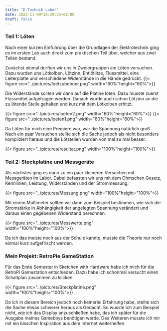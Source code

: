 ```yaml
---
title: "E-Technik Labor"
date: 2022-11-09T18:29:23+01:00
draft: false
---
```


### Teil 1: Löten

Nach einer kurzen Einführung über die Grundlagen der Elektrotechnik ging es im ersten Lab auch direkt zum praktischen Teil über, welcher aus zwei Teilen bestand. 

Zunächst einmal durften wir uns in Zweiergruppen am Löten versuchen. Dazu wurden uns Lötkolben, Lötzinn, Entlötlitze, Flussmittel, eine Leiterplatte und verschiedene Widerstände in die Hände gedrückt. 
{{< figure src="../pictures/loetzubehoer.png" width="60%"height="60%">}}

Die Widerstände sollten wir dann auf die Platine löten. Dazu musste zuerst Flussmittel aufgetragen werden. Danach wurde auch schon Lötzinn an die zu lötende Stelle gehalten und kurz mit dem Lötkolben erhitzt. 

{{< figure src="../pictures/loeten2.png" width="60%"height="60%">}}
{{< figure src="../pictures/loeten1.png" width="60%"height="60%">}} 



Da Löten für mich eine Premiere war, war die Spannung natürlich groß. Nach ein paar Versuchen stellte sich die Sache jedoch als nicht besonders kompliziert heraus und die Lötstellen wurden von mal zu mal besser.

{{< figure src="../pictures/resultat.png" width="100%"height="100%">}}



### Teil 2: Steckplatine und Messgeräte

Als nächstes ging es dann zu ein paar kleineren Versuchen mit Messgeräten im Labor. Dabei befassten wir uns mit dem Ohmschen Gesetz, Kennlinien, Leistung, Widerständen und der Strommessung.

{{< figure src="../pictures/Messung.png" width="100%"height="100%">}}

Mit einem Multimeter sollten wir dann zum Beispiel bestimmen, wie sich die Stromstärke in Abhängigkeit der angelegten Spannung verändert und daraus einen gegebenen Widerstand berechnen.


{{< figure src="../pictures/Messwerte.png" width="100%"height="100%">}}

Da ich das meiste noch aus der Schule kannte, musste die Theorie nur noch einmal kurz aufgefrischt werden. 


### Mein Projekt: RetroPie GameStation

Für das Erste Semester in Sketchen with Hardware habe ich mich für die RetroPi Gamestation entschieden.
Dazu habe ich schonmal versucht einen Schaltplan zusammen zu klicken.

{{< figure src="../pictures/Steckplatine.png" width="100%"height="100%">}}

Da ich in diesem Bereich jedoch noch keinerlei Erfahrung habe, stellte sich die Sache etwas schwerer heraus als Gedacht. So wusste ich zum Beispiel nicht, wie ich das Display anzuschließen habe, das ich später für die Ausgabe meines Gameboys benötigen werde. Des Weiteren musste ich mir mit ein bisschen Inspiration aus dem Internet weiterhelfen.




